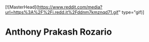 [![MasterHead](https://www.reddit.com/media?url=https%3A%2F%2Fi.redd.it%2Fddnm7kmznqd71.gif" type="gif)]
<h1>Anthony Prakash Rozario</h1>

